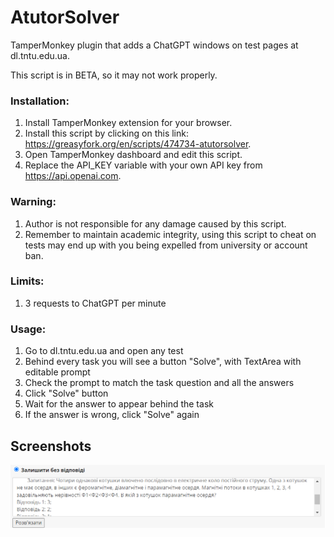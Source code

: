 # AtutorSolver
 TamperMonkey plugin that adds a ChatGPT windows on test pages at dl.tntu.edu.ua.

This script is in BETA, so it may not work properly.

### Installation:
 1. Install TamperMonkey extension for your browser.
 2. Install this script by clicking on this link: https://greasyfork.org/en/scripts/474734-atutorsolver.
 3. Open TamperMonkey dashboard and edit this script.
 4. Replace the API_KEY variable with your own API key from https://api.openai.com.

### Warning:
 1. Author is not responsible for any damage caused by this script.
 2. Remember to maintain academic integrity, using this script to cheat on tests may end up with you being expelled from university or account ban.

### Limits:
 1. 3 requests to ChatGPT per minute

### Usage:
 1. Go to dl.tntu.edu.ua and open any test
 2. Behind every task you will see a button "Solve", with TextArea with editable prompt
 3. Check the prompt to match the task question and all the answers
 4. Click "Solve" button
 5. Wait for the answer to appear behind the task
 6. If the answer is wrong, click "Solve" again

## Screenshots
<p align="center">
  <img src="example.png" alt="example" title="example"/>
</p>

